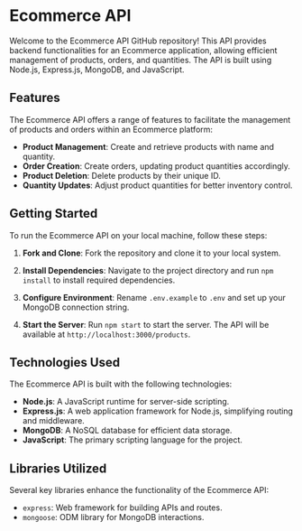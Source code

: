 # Ecommerce API

Welcome to the Ecommerce API GitHub repository! This API provides backend functionalities for an Ecommerce application, allowing efficient management of products, orders, and quantities. The API is built using Node.js, Express.js, MongoDB, and JavaScript.

## Features

The Ecommerce API offers a range of features to facilitate the management of products and orders within an Ecommerce platform:

- **Product Management**: Create and retrieve products with name and quantity.
- **Order Creation**: Create orders, updating product quantities accordingly.
- **Product Deletion**: Delete products by their unique ID.
- **Quantity Updates**: Adjust product quantities for better inventory control.


## Getting Started

To run the Ecommerce API on your local machine, follow these steps:

1. **Fork and Clone**: Fork the repository and clone it to your local system.

2. **Install Dependencies**: Navigate to the project directory and run `npm install` to install required dependencies.

3. **Configure Environment**: Rename `.env.example` to `.env` and set up your MongoDB connection string.

4. **Start the Server**: Run `npm start` to start the server. The API will be available at `http://localhost:3000/products`.

## Technologies Used

The Ecommerce API is built with the following technologies:

- **Node.js**: A JavaScript runtime for server-side scripting.
- **Express.js**: A web application framework for Node.js, simplifying routing and middleware.
- **MongoDB**: A NoSQL database for efficient data storage.
- **JavaScript**: The primary scripting language for the project.

## Libraries Utilized

Several key libraries enhance the functionality of the Ecommerce API:

- `express`: Web framework for building APIs and routes.
- `mongoose`: ODM library for MongoDB interactions.


